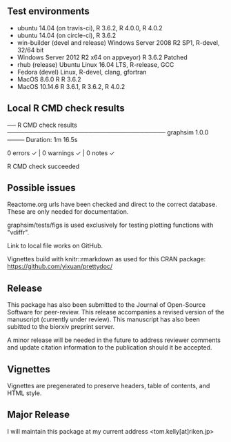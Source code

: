 ## Test environments
* ubuntu 14.04 (on travis-ci), R 3.6.2, R 4.0.0, R 4.0.2
* ubuntu 14.04 (on circle-ci), R 3.6.2
* win-builder (devel and release) Windows Server 2008 R2 SP1, R-devel, 32/64 bit
* Windows Server 2012 R2 x64 on appveyor)  R 3.6.2 Patched 
* rhub (release) Ubuntu Linux 16.04 LTS, R-release, GCC
* Fedora (devel) Linux, R-devel, clang, gfortran
* MacOS 8.6.0 R R 3.6.2
* MacOS 10.14.6 R 3.6.1, R 3.6.2, R 4.0.2

## Local R CMD check results

── R CMD check results ───────────────────────────────────── graphsim 1.0.0 ────
Duration: 1m 16.5s

0 errors ✓ | 0 warnings ✓ | 0 notes ✓

R CMD check succeeded

## Possible issues

Reactome.org urls have been checked and direct to the correct database. These are only needed for documentation.

graphsim/tests/figs is used exclusively for testing plotting functions with "vdiffr".

Link to local file works on GitHub.

Vignettes build with knitr::rmarkdown as used for this CRAN package: https://github.com/yixuan/prettydoc/


## Release

This package has also been submitted to the Journal of Open-Source Software for peer-review. This release accompanies a revised version of the manuscript (currently under review). This manuscript has also been subitted to the biorxiv preprint server.

A minor release will be needed in the future to address reviewer comments and update citation information to the publication should it be accepted. 

## Vignettes

Vignettes are pregenerated to preserve headers, table of contents, and HTML style.

## Major Release

I will maintain this package at my current address <tom.kelly[at]riken.jp>
